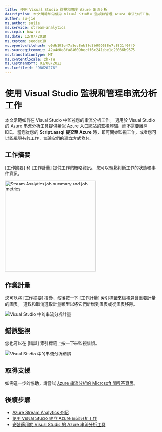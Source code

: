 ```yaml
---
title: 使用 Visual Studio 監視和管理 Azure 串流分析
description: 本文說明如何使用 Visual Studio 監視和管理 Azure 串流分析工作。
author: su-jie
ms.author: sujie
ms.service: stream-analytics
ms.topic: how-to
ms.date: 12/07/2018
ms.custom: seodec18
ms.openlocfilehash: e0db101e47a5ec8eb88d3b999058e7c8521f0ff9
ms.sourcegitcommit: 42a4d0e8fa84609bec0f6c241abe1c20036b9575
ms.translationtype: MT
ms.contentlocale: zh-TW
ms.lasthandoff: 01/08/2021
ms.locfileid: "98020276"
---
```

# <a name="monitor-and-manage-stream-analytics-jobs-with-visual-studio"></a>使用 Visual Studio 監視和管理串流分析工作

本文示範如何在 Visual Studio 中監視您的串流分析工作。 適用於 Visual Studio 的 Azure 串流分析工具提供類似 Azure 入口網站的監視體驗，而不需要離開 IDE。 當您從您的 **Script.asaql** **提交至 Azure** 時，即可開始監視工作，或者您可以監視現有的工作，無論它們的建立方式為何。 

## <a name="job-summary"></a>工作摘要

[工作摘要] 和 [工作計量] 提供工作的概略資訊。 您可以輕鬆判斷工作的狀態和事件資訊。

<img src="./media/stream-analytics-monitor-jobs-use-vs/stream-analytics-job-summary-metrics.png" alt="Stream Analytics job summary and job metrics" width="300px"/> 


## <a name="job-metrics"></a>作業計量

您可以將 [工作摘要] 摺疊，然後按一下 [工作計量] 索引標籤來檢視包含重要計量的圖表。 選取和取消選取計量類型以將它們新增到圖表或從圖表移除。

![Visual Studio 中的串流分析計量](./media/stream-analytics-monitor-jobs-use-vs/stream-analytics-vs-metrics.png)


## <a name="error-monitoring"></a>錯誤監視

您也可以在 [錯誤] 索引標籤上按一下來監視錯誤。

![Visual Studio 中的串流分析錯誤](./media/stream-analytics-monitor-jobs-use-vs/stream-analytics-vs-errors.png)


## <a name="get-support"></a>取得支援
如需進一步的協助，請嘗試 [Azure 串流分析的 Microsoft 問與答頁面](/answers/topics/azure-stream-analytics.html)。 

## <a name="next-steps"></a>後續步驟
* [Azure Stream Analytics 介紹](stream-analytics-introduction.md)
* [使用 Visual Studio 建立 Azure 串流分析工作](stream-analytics-quick-create-vs.md)
* [安裝適用於 Visual Studio 的 Azure 串流分析工具](stream-analytics-tools-for-visual-studio-install.md)